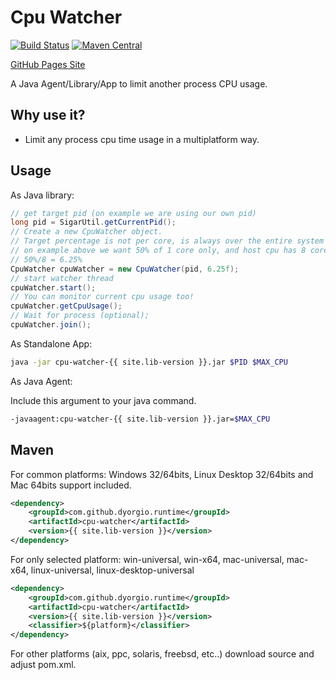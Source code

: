 Cpu Watcher
===============
[![Build Status](https://travis-ci.org/dyorgio/cpu-watcher.svg?branch=master)](https://travis-ci.org/dyorgio/cpu-watcher) [![Maven Central](https://maven-badges.herokuapp.com/maven-central/com.github.dyorgio.runtime/cpu-watcher/badge.svg?1)](https://maven-badges.herokuapp.com/maven-central/com.github.dyorgio.runtime/cpu-watcher)

[GitHub Pages Site](https://dyorgio.github.io/cpu-watcher/)

A Java Agent/Library/App to limit another process CPU usage.

Why use it?
-----
* Limit any process cpu time usage in a multiplatform way.

Usage
-----
As Java library:

```java
// get target pid (on example we are using our own pid)
long pid = SigarUtil.getCurrentPid();
// Create a new CpuWatcher object. 
// Target percentage is not per core, is always over the entire system load, 
// on example above we want 50% of 1 core only, and host cpu has 8 cores (4 phisical, 4 HT).
// 50%/8 = 6.25%
CpuWatcher cpuWatcher = new CpuWatcher(pid, 6.25f);
// start watcher thread
cpuWatcher.start();
// You can monitor current cpu usage too!
cpuWatcher.getCpuUsage();
// Wait for process (optional);
cpuWatcher.join();
```

As Standalone App:

```bash
java -jar cpu-watcher-{{ site.lib-version }}.jar $PID $MAX_CPU
```

As Java Agent:

Include this argument to your java command.
```bash
-javaagent:cpu-watcher-{{ site.lib-version }}.jar=$MAX_CPU
```

Maven
-----
For common platforms: Windows 32/64bits, Linux Desktop 32/64bits and Mac 64bits support included.
```xml
<dependency>
    <groupId>com.github.dyorgio.runtime</groupId>
    <artifactId>cpu-watcher</artifactId>
    <version>{{ site.lib-version }}</version>
</dependency>
```

For only selected platform: win-universal, win-x64, mac-universal, mac-x64, linux-universal, linux-desktop-universal
```xml
<dependency>
    <groupId>com.github.dyorgio.runtime</groupId>
    <artifactId>cpu-watcher</artifactId>
    <version>{{ site.lib-version }}</version>
    <classifier>${platform}</classifier>
</dependency>
```

For other platforms (aix, ppc, solaris, freebsd, etc..) download source and adjust pom.xml.
